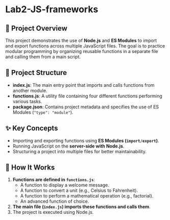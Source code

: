 # Lab2-JS-frameworks

## 📌 Project Overview

This project demonstrates the use of **Node.js** and **ES Modules** to import and export functions across multiple JavaScript files. The goal is to practice modular programming by organizing reusable functions in a separate file and calling them from a main script.

## 📂 Project Structure

- **index.js**: The main entry point that imports and calls functions from another module.
- **functions.js**: A utility file containing four different functions performing various tasks.
- **package.json**: Contains project metadata and specifies the use of ES Modules (`"type": "module"`).

## ✨ Key Concepts

- Importing and exporting functions using **ES Modules (`import/export`)**.
- Running JavaScript on the **server-side with Node.js**.
- Structuring a project into multiple files for better maintainability.

## 📌 How It Works

1. **Functions are defined in `functions.js`**:
   - A function to display a welcome message.
   - A function to convert a unit (e.g., Celsius to Fahrenheit).
   - A function to perform a mathematical operation (e.g., factorial).
   - An advanced function of choice.
2. **The main file (`index.js`) imports these functions and calls them**.
3. The project is executed using Node.js.
